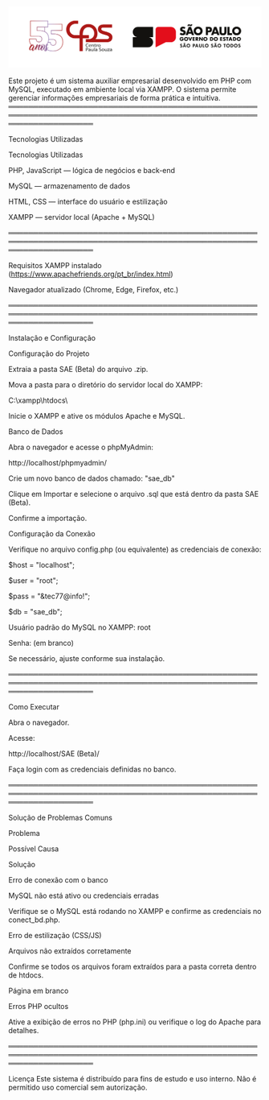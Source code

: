 ![Logo](https://github.com/cassianooliveira27/SAE---Sistema-de-Aux-lio-Empresarial/blob/main/2024_logo_55anos_cps_gov_24-25_regua_horizontal+horizontal_cor.png?raw=true)

Este projeto é um sistema auxiliar empresarial desenvolvido em PHP com MySQL, executado em ambiente local via XAMPP.
O sistema permite gerenciar informações empresariais de forma prática e intuitiva.
═════════════════════════════════════════════════════════════════════════════════════════════════════════════════════

Tecnologias Utilizadas

Tecnologias Utilizadas

PHP, JavaScript — lógica de negócios e back-end

MySQL — armazenamento de dados

HTML, CSS — interface do usuário e estilização

XAMPP — servidor local (Apache + MySQL)

═════════════════════════════════════════════════════════════════════════════════════════════════════════════════════


Requisitos
XAMPP instalado (https://www.apachefriends.org/pt_br/index.html)

Navegador atualizado (Chrome, Edge, Firefox, etc.)

═════════════════════════════════════════════════════════════════════════════════════════════════════════════════════

Instalação e Configuração

Configuração do Projeto

Extraia a pasta SAE (Beta) do arquivo .zip.

Mova a pasta para o diretório do servidor local do XAMPP:

C:\xampp\htdocs\

Inicie o XAMPP e ative os módulos Apache e MySQL.

Banco de Dados

Abra o navegador e acesse o phpMyAdmin:

http://localhost/phpmyadmin/

Crie um novo banco de dados chamado: "sae_db"

Clique em Importar e selecione o arquivo .sql que está dentro da pasta SAE (Beta).

Confirme a importação.

Configuração da Conexão

Verifique no arquivo config.php (ou equivalente) as credenciais de conexão:

\$host = "localhost";

\$user = "root";

\$pass = "&tec77@info!";

\$db   = "sae_db";

Usuário padrão do MySQL no XAMPP: root

Senha: (em branco)

Se necessário, ajuste conforme sua instalação.

═════════════════════════════════════════════════════════════════════════════════════════════════════════════════════

Como Executar

Abra o navegador.

Acesse:

http://localhost/SAE (Beta)/

Faça login com as credenciais definidas no banco.

═════════════════════════════════════════════════════════════════════════════════════════════════════════════════════

Solução de Problemas Comuns

Problema

Possível Causa

Solução

Erro de conexão com o banco

MySQL não está ativo ou credenciais erradas

Verifique se o MySQL está rodando no XAMPP e confirme as credenciais no conect_bd.php.

Erro de estilização (CSS/JS)

Arquivos não extraídos corretamente

Confirme se todos os arquivos foram extraídos para a pasta correta dentro de htdocs.

Página em branco

Erros PHP ocultos

Ative a exibição de erros no PHP (php.ini) ou verifique o log do Apache para detalhes.

═════════════════════════════════════════════════════════════════════════════════════════════════════════════════════

Licença
Este sistema é distribuído para fins de estudo e uso interno.
Não é permitido uso comercial sem autorização.
